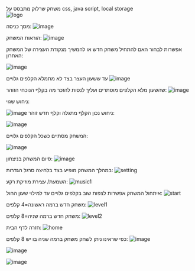 משחק שרלוק מתבסס על css, java script, local storage                                                                            
![logo](https://github.com/elishevaStar/SherlockGame/assets/144705468/cde9cad4-ce15-4056-a269-9564037d8728)

מסך כניסה:
![image](https://github.com/elishevaStar/SherlockGame/assets/144705468/7e2667ff-9bae-46cd-ab2d-a7e400498ff0)

הוראות המשחק:
![image](https://github.com/elishevaStar/SherlockGame/assets/144705468/933dec20-00b1-40fb-afcf-f17887f7f769)

אפשרות לבחור האם להתחיל משחק חדש או להמשיך מנקודת העצירה של המשחק האחרון:

![image](https://github.com/elishevaStar/SherlockGame/assets/144705468/d7c6c9ff-c585-4add-8155-fe5ace14b6c0)


עד ששעון העצר בצד לא מתמלא הקלפים גלויים
![image](https://github.com/elishevaStar/SherlockGame/assets/144705468/e4984056-ba4e-4a3a-906c-a805a3003146)

שהשעון מלא הקלפים מוסתרים ועליך לנסות להזכר מה בקלף הנוכחי הזוהר:
![image](https://github.com/elishevaStar/SherlockGame/assets/144705468/556927d2-51d4-437c-aefe-fb4c286694d7)

ניחוש שגוי:

![image](https://github.com/elishevaStar/SherlockGame/assets/144705468/01c7c17e-54b5-46d5-bc8f-7dacce8745be)
ניחוש נכון הקלף מתגלה וקלף חדש זוהר:

![image](https://github.com/elishevaStar/SherlockGame/assets/144705468/12fb3040-c2c0-4f0a-801d-295426451646)

המשחק מסתיים כשכל הקלפים גלויים:

![image](https://github.com/elishevaStar/SherlockGame/assets/144705468/5982f149-d92e-44f2-b75d-12ebc5b58e06)

סיום המשחק בניצחון:
![image](https://github.com/elishevaStar/SherlockGame/assets/144705468/a9a94418-a924-422c-813b-0f0f73b8cbb6)

במהלך המשחק מופיע בצד בלחיצה סרגל הגדרות: ![setting](https://github.com/elishevaStar/SherlockGame/assets/144705468/d6477040-6cdd-4637-b07a-8238580ff99d)

השמעת/ עצירת מוזיקת רקע:  ![music1](https://github.com/elishevaStar/SherlockGame/assets/144705468/1927842a-ce62-4ca6-be6a-311cc1821479)

איתחול המשחק אפשרות לצפות שוב בקלפים גלויים עד למילוי שעון החול: ![start](https://github.com/elishevaStar/SherlockGame/assets/144705468/9f3e45a4-ea60-4e14-9a4c-3e4642d2f077)

משחק חדש ברמה ראשונה=4 קלפים: ![level1](https://github.com/elishevaStar/SherlockGame/assets/144705468/cb91605e-dbaf-4e89-bd52-0c544b0b62c4)

משחק חדש ברמה שניה=8 קלפים: ![level2](https://github.com/elishevaStar/SherlockGame/assets/144705468/baa7b652-f34f-4931-9be6-e26788700890)

חזרה לדף הבית: ![home](https://github.com/elishevaStar/SherlockGame/assets/144705468/1cf2360b-45ca-40ad-ae67-a30d38c2951e)

כפי שראינו ניתן לשחק משחק ברמה שניה בו יש 8 קלפים:
![image](https://github.com/elishevaStar/SherlockGame/assets/144705468/43bdf973-79cc-47f2-ab3f-1772a74fae5b)

![image](https://github.com/elishevaStar/SherlockGame/assets/144705468/5858cc1e-eb49-405d-b8c5-cc4effc098a0)

![image](https://github.com/elishevaStar/SherlockGame/assets/144705468/138c79da-cfd3-44f8-a34c-9a425991626c)
























